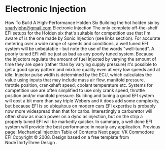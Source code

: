 # Electronic Injection

How To Build A High-Performance Holden Six
Building the hot holden six
by snarlyjohn@gmail.com
Electronic Injection
The only complete off-the-shelf EFI setups for the Holden six
that's suitable for competition use
that I'm aware of is the one made by Sonic Injection (see links section).
For accurate metering over a wide range of speeds and
conditions, a well tuned EFI system will be unbeatable - but note
the use of the words "well-tuned". A poorly tuned EFI will be just
as bad as any poorly tuned system.
Because the injectors regulate the amount of fuel injected by
varying the amount of time they are open (rather than by varying
supply pressure) it's possible to get a good spray pattern and
mixture quality even at very low speeds and at idle. Injector pulse
width is determined by the ECU, which calculates the value using
inputs that may include mass air flow, manifold pressure, throttle
position, crankshaft speed, coolant temperature etc. Systems for
competition use are often simplified to use only crank speed,
throttle position and/or manifold pressure.
Building and tuning a good EFI system will cost a bit more than
say triple Webers and it does add some complexity, but because EFI
is so ubiquitous on modern cars EFI expertise is probably now more
widespread than that for carbs. Interestingly a carburettor will
often show as much power on a dyno as injection, but on the strip a
properly tuned EFI will be markedly quicker. In summary, a well
done EFI system will provide the best performance in nearly any
application.
Previous page: Mechanical Injection
Table of Contents
Next page: VK Commodore EFI
Copyright © 2008. Design
based on a free template from
NodeThirtyThree
Design
.